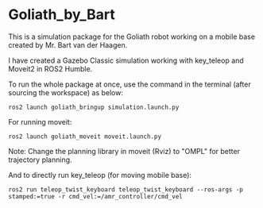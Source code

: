 # Goliath_by_Bart
This is a simulation package for the Goliath robot working on a mobile base created by Mr. Bart van der Haagen.

I have created a Gazebo Classic simulation working with key_teleop and Moveit2 in ROS2 Humble.

To run the whole package at once, use the command in the terminal (after sourcing the workspace) as below:
```
ros2 launch goliath_bringup simulation.launch.py
```

For running moveit:
```
ros2 launch goliath_moveit moveit.launch.py
```
Note: Change the planning library in moveit (Rviz) to "OMPL" for better trajectory planning.


And to directly run key_teleop (for moving mobile base):
```
ros2 run teleop_twist_keyboard teleop_twist_keyboard --ros-args -p stamped:=true -r cmd_vel:=/amr_controller/cmd_vel
```
